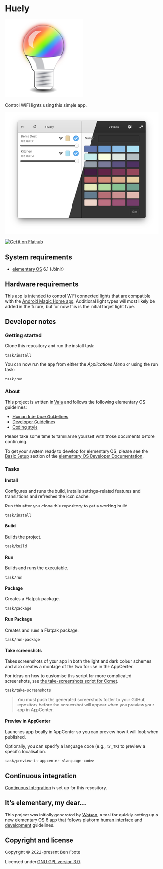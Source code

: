 # Huely

![Huely icon](./data/128.svg)

Control WiFi lights using this simple app.

![Huely screenshot](./screenshots/en/light-and-dark.png)

<a href="https://www.flathub.org/apps/details/com.github.benpocalypse.Huely">
<img src="https://www.flathub.org/assets/badges/flathub-badge-en.png" alt="Get it on Flathub" width="165" />
</a>

## System requirements

  - [elementary OS](https://elementary.io) 6.1 (Jólnir)

## Hardware requirements

This app is intended to control WiFi connected lights that are compatible with the [Android Magic Home app](https://play.google.com/store/apps/details?id=com.Zengge.LEDWifiMagicHome). Additional light types will most likely be added in the future, but for now this is the initial target light type.

## Developer notes

### Getting started

Clone this repository and run the install task:

```shell
task/install
```

You can now run the app from either the _Applications Menu_ or using the run task:

```shell
task/run
```

### About

This project is written in [Vala](https://valadoc.org/) and follows the following elementary OS guidelines:

  - [Human Interface Guidelines](https://docs.elementary.io/hig/)
  - [Developer Guidelines](https://docs.elementary.io/develop/)
  - [Coding style](https://docs.elementary.io/develop/writing-apps/code-style)

Please take some time to familiarise yourself with those documents before continuing.

To get your system ready to develop for elementary OS, please see the [Basic Setup](https://docs.elementary.io/develop/writing-apps/the-basic-setup) section of the [elementary OS Developer Documentation](https://docs.elementary.io/develop/).

### Tasks

#### Install

Configures and runs the build, installs settings-related features and translations and refreshes the icon cache.

Run this after you clone this repository to get a working build.

```shell
task/install
```

#### Build

Builds the project.

```shell
task/build
```

#### Run

Builds and runs the executable.

```shell
task/run
```

#### Package

Creates a Flatpak package.

```shell
task/package
```

#### Run Package

Creates and runs a Flatpak package.

```shell
task/run-package
```

#### Take screenshots

Takes screenshots of your app in both the light and dark colour schemes and also creates a montage of the two for use in the AppCenter.

For ideas on how to customise this script for more complicated screenshots, see [the take-screenshots script for Comet](https://github.com/small-tech/comet/blob/main/task/take-screenshots).

```shell
task/take-screenshots
```

> You must push the generated screenshots folder to your GitHub repository before the screenshot will appear when you preview your app in AppCenter.

#### Preview in AppCenter

Launches app locally in AppCenter so you can preview how it will look when published.

Optionally, you can specify a language code (e.g., `tr_TR`) to preview a specific localisation.

```shell
task/preview-in-appcenter <language-code>
```

## Continuous integration

[Continuous Integration](https://docs.elementary.io/develop/writing-apps/our-first-app/continuous-integration) is set up for this repository.

## It’s elementary, my dear…

This project was initially generated by [Watson](https://github.com/small-tech/watson), a tool for quickly setting up a new elementary OS 6 app that follows platform [human interface](https://docs.elementary.io/hig/) and [development](https://docs.elementary.io/develop/) guidelines.

## Copyright and license

Copyright &copy; 2022-present Ben Foote

Licensed under [GNU GPL version 3.0](./LICENSE).
